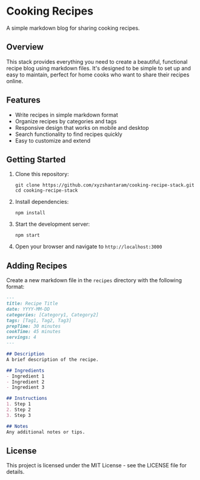 # Cooking Recipes

A simple markdown blog for sharing cooking recipes.

## Overview

This stack provides everything you need to create a beautiful, functional recipe blog using markdown files. It's designed to be simple to set up and easy to maintain, perfect for home cooks who want to share their recipes online.

## Features

- Write recipes in simple markdown format
- Organize recipes by categories and tags
- Responsive design that works on mobile and desktop
- Search functionality to find recipes quickly
- Easy to customize and extend

## Getting Started

1. Clone this repository:
   ```
   git clone https://github.com/xyzshantaram/cooking-recipe-stack.git
   cd cooking-recipe-stack
   ```

2. Install dependencies:
   ```
   npm install
   ```

3. Start the development server:
   ```
   npm start
   ```

4. Open your browser and navigate to `http://localhost:3000`

## Adding Recipes

Create a new markdown file in the `recipes` directory with the following format:

```markdown
---
title: Recipe Title
date: YYYY-MM-DD
categories: [Category1, Category2]
tags: [Tag1, Tag2, Tag3]
prepTime: 30 minutes
cookTime: 45 minutes
servings: 4
---

## Description
A brief description of the recipe.

## Ingredients
- Ingredient 1
- Ingredient 2
- Ingredient 3

## Instructions
1. Step 1
2. Step 2
3. Step 3

## Notes
Any additional notes or tips.
```

## License

This project is licensed under the MIT License - see the LICENSE file for details.